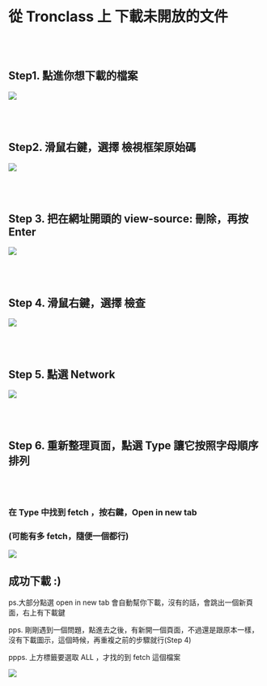 # 從 Tronclass 上 下載未開放的文件

<!--more-->
<!--tronclass_download-->
<br><br/>

## Step1. 點進你想下載的檔案
![](https://i.imgur.com/9XgkeTM.jpg)
<br></br>

&nbsp;

## Step2. 滑鼠右鍵，選擇 檢視框架原始碼
![](https://i.imgur.com/1b25FZC.jpg)
<br></br>

&nbsp;

## Step 3. 把在網址開頭的 view-source: 刪除，再按 Enter
![](https://i.imgur.com/Dfgaa0t.png)
<br></br>

&nbsp;

## Step 4. 滑鼠右鍵，選擇 檢查
![](https://i.imgur.com/DOTNqT9.jpg)
<br></br>

&nbsp;

## Step 5. 點選 Network
![](https://i.imgur.com/TKEX6HX.jpg)
<br></br>

&nbsp;

## Step 6. 重新整理頁面，點選 Type 讓它按照字母順序排列
<br></br>


### 在 Type 中找到 fetch ，按右鍵，Open in new tab
### (可能有多 fetch，隨便一個都行)
![](https://i.imgur.com/4M2ghkX.jpg)
## 成功下載 :)
ps.大部分點選 open in new tab 會自動幫你下載，沒有的話，會跳出一個新頁面，右上有下載鍵

pps. 剛剛遇到一個問題，點進去之後，有新開一個頁面，不過還是跟原本一樣，沒有下載圖示，這個時候，再重複之前的步驟就行(Step 4)

ppps. 上方標籤要選取 ALL ，才找的到 fetch 這個檔案

![](https://i.imgur.com/1QxDK5A.jpg)

